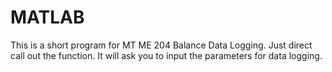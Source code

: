 # MATLAB
This is a short program for MT ME 204 Balance Data Logging.
Just direct call out the function. It will ask you to input the parameters for data logging.
